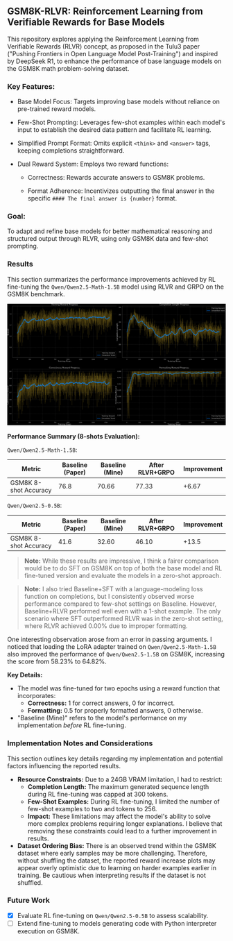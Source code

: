 ## GSM8K-RLVR: Reinforcement Learning from Verifiable Rewards for Base Models

This repository explores applying the Reinforcement Learning from Verifiable Rewards (RLVR) concept, as proposed in the Tulu3 paper ("Pushing Frontiers in Open Language Model Post-Training") and inspired by DeepSeek R1, to enhance the performance of base language models on the GSM8K math problem-solving dataset.

### Key Features:

- Base Model Focus: Targets improving base models without reliance on pre-trained reward models.

- Few-Shot Prompting: Leverages few-shot examples within each model's input to establish the desired data pattern and facilitate RL learning.

- Simplified Prompt Format: Omits explicit `<think>` and `<answer>` tags, keeping completions straightforward.

- Dual Reward System: Employs two reward functions:

    - Correctness: Rewards accurate answers to GSM8K problems.

    -  Format Adherence: Incentivizes outputting the final answer in the specific `#### The final answer is {number}` format.

### Goal:

To adapt and refine base models for better mathematical reasoning and structured output through RLVR, using only GSM8K data and few-shot prompting.

### Results

This section summarizes the performance improvements achieved by RL fine-tuning the `Qwen/Qwen2.5-Math-1.5B` model using RLVR and GRPO on the GSM8K benchmark.

![plot](./plots/RLVR-GSM8K-Plots.png)

**Performance Summary (8-shots Evaluation):**

`Qwen/Qwen2.5-Math-1.5B`:

| Metric               | Baseline (Paper) | Baseline (Mine) | After RLVR+GRPO | Improvement |
|-----------------------|------------------|-----------------|-----------------|-------------|
| GSM8K 8-shot Accuracy| 76.8             | 70.66           | 77.33           | +6.67       |

`Qwen/Qwen2.5-0.5B`:

| Metric               | Baseline (Paper) | Baseline (Mine) | After RLVR+GRPO | Improvement |
|-----------------------|------------------|-----------------|-----------------|-------------|
| GSM8K 8-shot Accuracy| 41.6             | 32.60           | 46.10           | +13.5       |

> **Note:** While these results are impressive, I think a fairer comparison would be to do SFT on GSM8K  on top of both the base model and RL fine-tuned version and evaluate the models in a zero-shot approach.

> **Note:** I also tried Baseline+SFT with a language-modeling loss function on completions, but I consistently observed worse performance compared to few-shot settings on Baseline. However, Baseline+RLVR performed well even with a 1-shot example. The only scenario where SFT outperformed RLVR was in the zero-shot setting, where RLVR achieved 0.00% due to improper formatting.

One interesting observation arose from an error in passing arguments. I noticed that loading the LoRA adapter trained on `Qwen/Qwen2.5-Math-1.5B` also improved the performance of `Qwen/Qwen2.5-1.5B` on GSM8K, increasing the score from 58.23% to 64.82%.

**Key Details:**

*   The model was fine-tuned for two epochs using a reward function that incorporates:
    *   **Correctness:** 1 for correct answers, 0 for incorrect.
    *   **Formatting:** 0.5 for properly formatted answers, 0 otherwise.
*   "Baseline (Mine)" refers to the model's performance on my implementation *before* RL fine-tuning.

### Implementation Notes and Considerations

This section outlines key details regarding my implementation and potential factors influencing the reported results.

*   **Resource Constraints:** Due to a 24GB VRAM limitation, I had to restrict:
    *   **Completion Length:** The maximum generated sequence length during RL fine-tuning was capped at 300 tokens.
    *   **Few-Shot Examples:**  During RL fine-tuning, I limited the number of few-shot examples to two and tokens to 256.
    *  **Impact:** These limitations may affect the model's ability to solve more complex problems requiring longer explanations. I believe that removing these constraints could lead to a further improvement in results.
*   **Dataset Ordering Bias:**  There is an observed trend within the GSM8K dataset where early samples may be more challenging. Therefore, without shuffling the dataset, the reported reward increase plots may appear overly optimistic due to learning on harder examples earlier in training. Be cautious when interpreting results if the dataset is not shuffled.

### Future Work

- [x] Evaluate RL fine-tuning on `Qwen/Qwen2.5-0.5B` to assess scalability.
- [ ] Extend fine-tuning to models generating code with Python interpreter execution on GSM8K.
